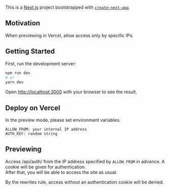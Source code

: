 This is a [Next.js](https://nextjs.org/) project bootstrapped with [`create-next-app`](https://github.com/vercel/next.js/tree/canary/packages/create-next-app).

## Motivation

When previewing in Vercel, allow access only by specific IPs.

## Getting Started

First, run the development server:

```bash
npm run dev
# or
yarn dev
```

Open [http://localhost:3000](http://localhost:3000) with your browser to see the result.

## Deploy on Vercel

In the preview mode, please set environment variables.
```
ALLOW_FROM: your internal IP address
AUTH_KEY: random string
```

## Previewing

Access /api/auth/ from the IP address specified by `ALLOW_FROM` in advance. A cookie will be given for authentication.  
After that, you will be able to access the site as usual.

By the rewrites rule, access without an authentication cookie will be denied.

